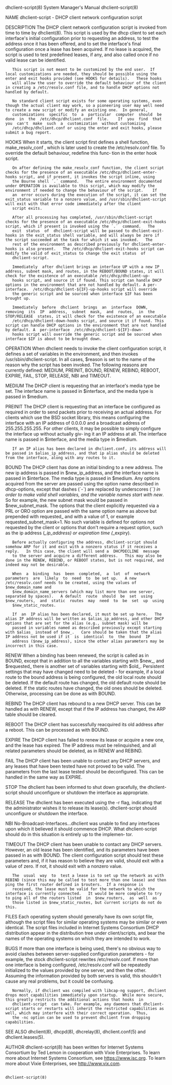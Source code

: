dhclient-script(8)                                                                         System Manager's Manual                                                                         dhclient-script(8)



NAME
       dhclient-script - DHCP client network configuration script

DESCRIPTION
       The DHCP client network configuration script is invoked from time to time by dhclient(8).  This script is used by the dhcp client to set each interface's initial configuration prior to requesting an
       address, to test the address once it has been offered, and to set the interface's final configuration once a lease has been acquired.  If no lease is acquired, the script is used to test  predefined
       leases, if any, and also called once if no valid lease can be identified.

       This script is not meant to be customized by the end user.  If local customizations are needed, they should be possible using the enter and exit hooks provided (see HOOKS for details).   These hooks
       will allow the user to override the default behaviour of the client in creating a /etc/resolv.conf file, and to handle DHCP options not handled by default.

       No standard client script exists for some operating systems, even though the actual client may work, so a pioneering user may well need to create a new script or modify an existing one.  In general,
       customizations  specific  to  a  particular  computer  should  be  done  in  the  /etc/dhcp/dhclient.conf  file.    If  you  find  that  you  can't  make  such  a  customization  without customizing
       /etc/dhcp/dhclient.conf or using the enter and exit hooks, please submit a bug report.

HOOKS
       When it starts, the client script first defines a shell function, make_resolv_conf , which is later used to create the /etc/resolv.conf file.   To override the default behaviour, redefine this func‐
       tion in the enter hook script.

       On after defining the make_resolv_conf function, the client script checks for the presence of an executable /etc/dhcp/dhclient-enter-hooks script, and if present, it invokes the script inline, using
       the Bourne shell ´.´ command.   The entire environment documented under OPERATION is available to this script, which may modify the environment if needed to change the behaviour of the script.    If
       an  error occurs during the execution of the script, it can set the exit_status variable to a nonzero value, and /usr/sbin/dhclient-script will exit with that error code immediately after the client
       script exits.

       After all processing has completed, /usr/sbin/dhclient-script checks for the presence of an executable /etc/dhcp/dhclient-exit-hooks script, which if present is invoked using the ´.´  command.   The
       exit  status  of  dhclient-script will be passed to dhclient-exit-hooks in the exit_status shell variable, and will always be zero if the script succeeded at the task for which it was invoked.   The
       rest of the environment as described previously for dhclient-enter-hooks is also present.   The /etc/dhcp/dhclient-exit-hooks script can modify the valid of exit_status to change the exit status  of
       dhclient-script.

       Immediately  after dhclient brings an interface UP with a new IP address, subnet mask, and routes, in the REBOOT/BOUND states, it will check for the existence of an executable /etc/dhcp/dhclient-up-
       hooks script, and source it if found. This script can handle DHCP options in the environment that are not handled by default. A per-interface.  /etc/dhcp/dhclient-${IF}-up-hooks script will override
       the generic script and be sourced when interface $IF has been brought up.

       Immediately  before  dhclient  brings  an  interface  DOWN,  removing  its  IP  address,  subnet  mask,  and  routes,  in  the  STOP/RELEASE  states, it will check for the existence of an executable
       /etc/dhcp/dhclient-down-hooks script, and source it if found. This script can handle DHCP options in the environment that are not handled by default. A  per-interface  /etc/dhcp/dhclient-${IF}-down-
       hooks script will override the generic script and be sourced when interface $IF is about to be brought down.

OPERATION
       When dhclient needs to invoke the client configuration script, it defines a set of variables in the environment, and then invokes /usr/sbin/dhclient-script.  In all cases, $reason is set to the name
       of the reason why the script has been invoked.   The following reasons are currently defined: MEDIUM, PREINIT, BOUND, RENEW, REBIND, REBOOT, EXPIRE, FAIL, STOP, RELEASE, NBI and TIMEOUT.

MEDIUM
       The DHCP client is requesting that an interface's media type be set.  The interface name is passed in $interface, and the media type is passed in $medium.

PREINIT
       The DHCP client is requesting that an interface be configured as required in order to send packets prior to receiving an actual address.   For clients which use the BSD socket  library,  this  means
       configuring the interface with an IP address of 0.0.0.0 and a broadcast address of 255.255.255.255.   For other clients, it may be possible to simply configure the interface up without actually giv‐
       ing it an IP address at all.   The interface name is passed in $interface, and the media type in $medium.

       If an IP alias has been declared in dhclient.conf, its address will be passed in $alias_ip_address, and that ip alias should be deleted from the interface, along with any routes to it.

BOUND
       The DHCP client has done an initial binding to a new address.   The new ip address is passed in $new_ip_address, and the interface name is passed  in  $interface.    The  media  type  is  passed  in
       $medium.    Any  options  acquired from the server are passed using the option name described in dhcp-options, except that dashes (´-´) are replaced by underscores (´_´) in order to make valid shell
       variables, and the variable names start with new_.   So for example, the new subnet mask would be passed in $new_subnet_mask.  The options that the client explicitly  requested  via  a  PRL  or  ORO
       option  are  passed with the same option name as above but prepended with requested_ and with a value of 1, or example requested_subnet_mask=1.  No such variable is defined for options not requested
       by the client or options that don't require a request option, such as the ip address (*_ip_address) or expiration time (*_expiry).

       Before actually configuring the address, dhclient-script should somehow ARP for it and exit with a nonzero status if it receives a reply.   In this case, the client will send a  DHCPDECLINE  message
       to the server and acquire a different address.   This may also be done in the RENEW, REBIND, or REBOOT states, but is not required, and indeed may not be desirable.

       When  a  binding  has  been  completed,  a  lot  of  network  parameters  are  likely  to  need  to  be set up.   A new /etc/resolv.conf needs to be created, using the values of $new_domain_name and
       $new_domain_name_servers (which may list more than one server, separated by spaces).   A default  route  should  be  set  using  $new_routers,  and  static  routes  may  need  to  be  set  up  using
       $new_static_routes.

       If  an  IP alias has been declared, it must be set up here.   The alias IP address will be written as $alias_ip_address, and other DHCP options that are set for the alias (e.g., subnet mask) will be
       passed in variables named as described previously except starting with $alias_ instead of $new_.   Care should be taken that the alias IP address not be used if it  is  identical  to  the  bound  IP
       address ($new_ip_address), since the other alias parameters may be incorrect in this case.

RENEW
       When  a  binding has been renewed, the script is called as in BOUND, except that in addition to all the variables starting with $new_, and $requested_ there is another set of variables starting with
       $old_.  Persistent settings that may have changed need to be deleted - for example, if a local route to the bound address is being configured, the old local route should be deleted.  If the  default
       route has changed, the old default route should be deleted.  If the static routes have changed, the old ones should be deleted.  Otherwise, processing can be done as with BOUND.

REBIND
       The DHCP client has rebound to a new DHCP server.  This can be handled as with RENEW, except that if the IP address has changed, the ARP table should be cleared.

REBOOT
       The DHCP client has successfully reacquired its old address after a reboot.   This can be processed as with BOUND.

EXPIRE
       The  DHCP  client  has failed to renew its lease or acquire a new one, and the lease has expired.   The IP address must be relinquished, and all related parameters should be deleted, as in RENEW and
       REBIND.

FAIL
       The DHCP client has been unable to contact any DHCP servers, and any leases that have been tested have not proved to be valid.   The parameters from the last lease  tested  should  be  deconfigured.
       This can be handled in the same way as EXPIRE.

STOP
       The dhclient has been informed to shut down gracefully, the dhclient-script should unconfigure or shutdown the interface as appropriate.

RELEASE
       The dhclient has been executed using the -r flag, indicating that the administrator wishes it to release its lease(s).  dhclient-script should unconfigure or shutdown the interface.

NBI
       No-Broadcast-Interfaces...dhclient was unable to find any interfaces upon which it believed it should commence DHCP.  What dhclient-script should do in this situation is entirely up to the implemen‐
       tor.

TIMEOUT
       The DHCP client has been unable to contact any DHCP servers.  However, an old lease has been identified, and its parameters have been passed in as  with  BOUND.    The  client  configuration  script
       should test these parameters and, if it has reason to believe they are valid, should exit with a value of zero.   If not, it should exit with a nonzero value.

       The  usual  way  to  test a lease is to set up the network as with REBIND (since this may be called to test more than one lease) and then ping the first router defined in $routers.  If a response is
       received, the lease must be valid for the network to which the interface is currently connected.   It would be more complete to try to ping all of the routers listed  in  $new_routers,  as  well  as
       those listed in $new_static_routes, but current scripts do not do this.

FILES
       Each  operating  system  should  generally have its own script file, although the script files for similar operating systems may be similar or even identical.   The script files included in Internet
       Systems Consortium DHCP distribution appear in the distribution tree under client/scripts, and bear the names of the operating systems on which they are intended to work.

BUGS
       If more than one interface is being used, there's no obvious way to avoid clashes between server-supplied configuration parameters - for example, the stock dhclient-script rewrites /etc/resolv.conf.
       If  more than one interface is being configured, /etc/resolv.conf will be repeatedly initialized to the values provided by one server, and then the other.   Assuming the information provided by both
       servers is valid, this shouldn't cause any real problems, but it could be confusing.

       Normally, if dhclient was compiled with libcap-ng support, dhclient drops most capabilities immediately upon startup.  While more secure, this greatly restricts the additional actions that hooks  in
       dhclient-script  can take. For example, any daemons that dhclient-script starts or restarts will inherit the restricted capabilities as well, which may interfere with their correct operation.  Thus,
       the -nc option can be used to prevent dhclient from dropping capabilities.

SEE ALSO
       dhclient(8), dhcpd(8), dhcrelay(8), dhclient.conf(5) and dhclient.leases(5).

AUTHOR
       dhclient-script(8) has been written for Internet Systems Consortium by Ted Lemon in cooperation with Vixie Enterprises.  To learn more about Internet Systems Consortium, see https://www.isc.org.  To
       learn more about Vixie Enterprises, see http://www.vix.com.



                                                                                                                                                                                           dhclient-script(8)
